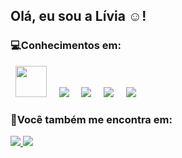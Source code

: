## Olá, eu sou a Lívia ☺️!



### **💻Conhecimentos em:**

<div style "display: "inline">
 &nbsp;&nbsp;<img width='50' height='50' src="https://cdn.jsdelivr.net/gh/devicons/devicon/icons/python/python-original.svg" />&nbsp;&nbsp;
 &nbsp;&nbsp;<img  src="https://img.shields.io/badge/html5-%23E34F26.svg?style=for-the-badge&logo=html5&logoColor=white" />&nbsp;&nbsp;  
 &nbsp;&nbsp;<img src="https://img.shields.io/badge/css3-%231572B6.svg?style=for-the-badge&logo=css3&logoColor=white" />&nbsp;&nbsp;   
 &nbsp;&nbsp;<img src="https://camo.githubusercontent.com/ae3e309fe619dc1db7a248ba0c0aea8bab480fe5a9e99ada71ecf08a5b4e1366/68747470733a2f2f696d672e736869656c64732e696f2f62616467652f4769742d3230323332413f7374796c653d666f722d7468652d6261646765266c6f676f3d676974266c6f676f436f6c6f723d363144414642" />&nbsp;&nbsp;
 &nbsp;&nbsp;<img src="https://github.com/livimaria/liviamaria/assets/126735172/0aa02f14-9dfd-4910-b7ba-94623c667079" />&nbsp;&nbsp;
</div>


     
### **📱Você também me encontra em:**
<a href="https://www.linkedin.com/in/livia-maria-361baa251">
<img src="https://img.shields.io/badge/linkedin-%230077B5.svg?style=for-the-badge&logo=linkedin&logoColor=white)https://img.shields.io/badge/linkedin-%230077B5.svg?style=for-the-badge&logo=linkedin&logoColor=white"/>
</a>
<a href="https://instagram.com/liviamariamps_?igshid=OGQ5ZDc2ODk2ZA%3D%3D&utm_source=qr">
<img src="https://img.shields.io/badge/Instagram-%23E4405F.svg?style=for-the-badge&logo=Instagram&logoColor=white"/>
</a>


          
